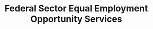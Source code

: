 ---
layout: standards
permalink: /fibf-eeo/
title: Federal Sector Equal Employment Opportunity Services
sub-title: Federal Sector Equal Employment Opportunity Services
sec-title: Federal Sector Equal Employment Opportunity Services Standards Lead
sec-name: Equal Employment Opportunity Commission (EEOC)
contact: fibf-eeo@eeoc.gov
performance-metrics-pdf: assets/files/downloads/eeo/EEO FIBF Service Measures v1.1_2024.09.24.xlsx
metrics-content: eeo/performance-metrics.html
---